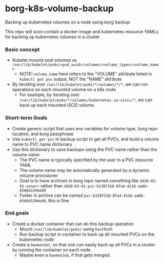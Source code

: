 # borg-k8s-volume-backup
Backing up kubernetes volumes on a node using borg backup

This repo will soon contain a docker image and kubernetes resource YAMLs for backing up kubernetes volumes in a cluster

### Basic concept
- Kubelet mounts pod volumes as `/var/lib/kubelet/pods/<pod_uuid>/volumes/<volume_type>/<volume_name>`
  - NOTE! `volume_name` here refers to the "VOLUME" attribute listed in `kubectl get pvc` output, NOT the "NAME" attribute
- By iterating over `/var/lib/kubelet/pods/*/volumes/*/*`, we can run operations on each mounted volume on a k8s node
  - For example, by iterating over `/var/lib/kubelet/pods/*/volumes/kubernetes.io~iscsi/*`, we can back up each mounted iSCSI volume.

### Short-term Goals
- Create generic script that uses env variables for volume type, borg repo location, and borg passphrase
- Use `kubectl get pvc` in backup script to get all PVCs, and build a volume name to PVC name dictionary
- Use this dictionary to save backups using the PVC name rather than the volume name
  - The PVC name is typically specified by the user in a PVC resource YAML
  - The volume name may be automatically generated by a dynamic volume provisioner
  - Goal is to have archives in borg repo named something like `2020-03-01-sonarr` rather than `2020-03-01-pvc-b1397318-8fa4-4216-aa6b-6568d1394e89`
  - Folder in archive can be named `pvc-b1397318-8fa4-4216-aa6b-6568d1394e89`, this is fine.

### End goals
- Create a docker container that can do this backup operation
  - Mount `/var/lib/kubelet/pods/` using `hostPath`
  - Run backup script in container to back up all mounted PVCs on the kubernetes node
- Create a `DaemonSet`, so that one can easily back up all PVCs in a cluster by running the container on each node
  - Maybe even a `DaemonJob`, if that gets merged.
